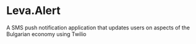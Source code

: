 # Leva.Alert
A SMS push notification application that updates users on aspects of the Bulgarian economy using Twilio
